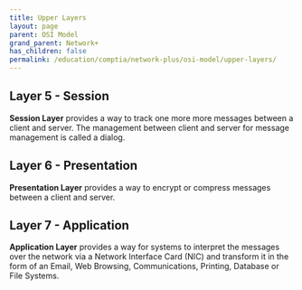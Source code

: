 ```yaml
---
title: Upper Layers
layout: page
parent: OSI Model 
grand_parent: Network+
has_children: false
permalink: /education/comptia/network-plus/osi-model/upper-layers/
---
```


## Layer 5 - Session

**Session Layer** provides a way to track one more more messages between a client and server. The management between client and server for message management is called a dialog.

## Layer 6 - Presentation

**Presentation Layer** provides a way to encrypt or compress messages between a client and server.

## Layer 7 - Application

**Application Layer** provides a way for systems to interpret the messages over the network via a Network Interface Card (NIC) and transform it in the form of an Email, Web Browsing, Communications, Printing, Database or File Systems. 